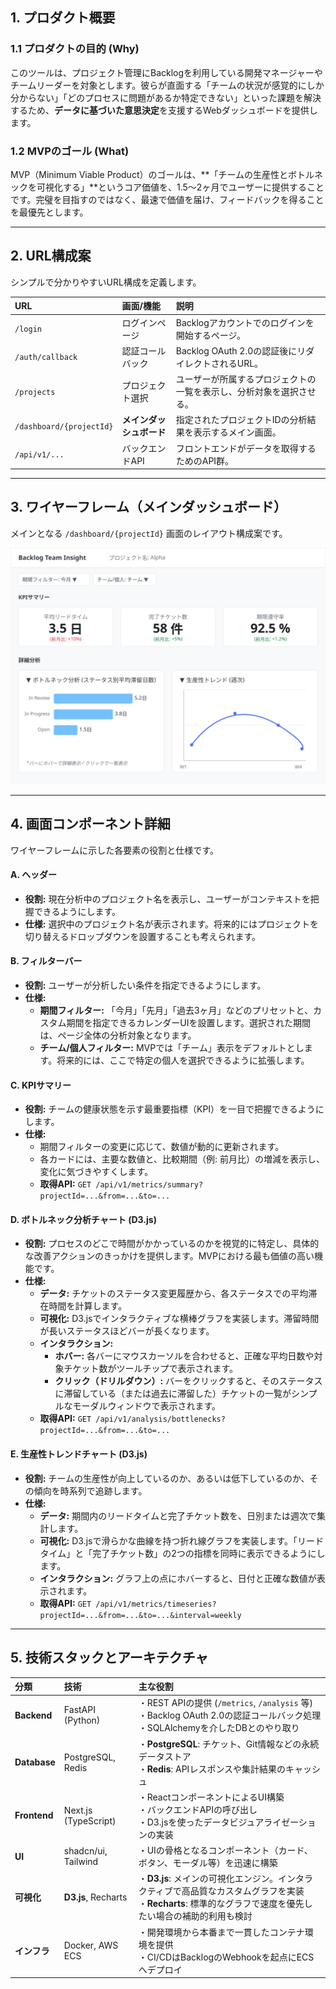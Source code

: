## 1. プロダクト概要

### 1.1 プロダクトの目的 (Why)

このツールは、プロジェクト管理にBacklogを利用している開発マネージャーやチームリーダーを対象とします。彼らが直面する「チームの状況が感覚的にしか分からない」「どのプロセスに問題があるか特定できない」といった課題を解決するため、**データに基づいた意思決定**を支援するWebダッシュボードを提供します。

### 1.2 MVPのゴール (What)

MVP（Minimum Viable Product）のゴールは、**「チームの生産性とボトルネックを可視化する」**というコア価値を、1.5〜2ヶ月でユーザーに提供することです。完璧を目指すのではなく、最速で価値を届け、フィードバックを得ることを最優先とします。

---

## 2. URL構成案

シンプルで分かりやすいURL構成を定義します。

| URL | 画面/機能 | 説明 |
| :--- | :--- | :--- |
| `/login` | ログインページ | Backlogアカウントでのログインを開始するページ。 |
| `/auth/callback` | 認証コールバック | Backlog OAuth 2.0の認証後にリダイレクトされるURL。 |
| `/projects` | プロジェクト選択 | ユーザーが所属するプロジェクトの一覧を表示し、分析対象を選択させる。 |
| `/dashboard/{projectId}` | **メインダッシュボード** | 指定されたプロジェクトIDの分析結果を表示するメイン画面。 |
| `/api/v1/...` | バックエンドAPI | フロントエンドがデータを取得するためのAPI群。 |

---

## 3. ワイヤーフレーム（メインダッシュボード）

メインとなる `/dashboard/{projectId}` 画面のレイアウト構成案です。

<img src="./images/mvp.svg">

---

## 4. 画面コンポーネント詳細

ワイヤーフレームに示した各要素の役割と仕様です。

#### **A. ヘッダー**

* **役割:** 現在分析中のプロジェクト名を表示し、ユーザーがコンテキストを把握できるようにします。
* **仕様:** 選択中のプロジェクト名が表示されます。将来的にはプロジェクトを切り替えるドロップダウンを設置することも考えられます。

#### **B. フィルターバー**

* **役割:** ユーザーが分析したい条件を指定できるようにします。
* **仕様:**
  * **期間フィルター:** 「今月」「先月」「過去3ヶ月」などのプリセットと、カスタム期間を指定できるカレンダーUIを設置します。選択された期間は、ページ全体の分析対象となります。
  * **チーム/個人フィルター:** MVPでは「チーム」表示をデフォルトとします。将来的には、ここで特定の個人を選択できるように拡張します。

#### **C. KPIサマリー**

* **役割:** チームの健康状態を示す最重要指標（KPI）を一目で把握できるようにします。
* **仕様:**
  * 期間フィルターの変更に応じて、数値が動的に更新されます。
  * 各カードには、主要な数値と、比較期間（例: 前月比）の増減を表示し、変化に気づきやすくします。
  * **取得API:** `GET /api/v1/metrics/summary?projectId=...&from=...&to=...`

#### **D. ボトルネック分析チャート (D3.js)**

* **役割:** プロセスのどこで時間がかかっているのかを視覚的に特定し、具体的な改善アクションのきっかけを提供します。MVPにおける最も価値の高い機能です。
* **仕様:**
  * **データ:** チケットのステータス変更履歴から、各ステータスでの平均滞在時間を計算します。
  * **可視化:** D3.jsでインタラクティブな横棒グラフを実装します。滞留時間が長いステータスほどバーが長くなります。
  * **インタラクション:**
    * **ホバー:** 各バーにマウスカーソルを合わせると、正確な平均日数や対象チケット数がツールチップで表示されます。
    * **クリック（ドリルダウン）:** バーをクリックすると、そのステータスに滞留している（または過去に滞留した）チケットの一覧がシンプルなモーダルウィンドウで表示されます。
  * **取得API:** `GET /api/v1/analysis/bottlenecks?projectId=...&from=...&to=...`

#### **E. 生産性トレンドチャート (D3.js)**

* **役割:** チームの生産性が向上しているのか、あるいは低下しているのか、その傾向を時系列で追跡します。
* **仕様:**
  * **データ:** 期間内のリードタイムと完了チケット数を、日別または週次で集計します。
  * **可視化:** D3.jsで滑らかな曲線を持つ折れ線グラフを実装します。「リードタイム」と「完了チケット数」の2つの指標を同時に表示できるようにします。
  * **インタラクション:** グラフ上の点にホバーすると、日付と正確な数値が表示されます。
  * **取得API:** `GET /api/v1/metrics/timeseries?projectId=...&from=...&to=...&interval=weekly`

---

## 5. 技術スタックとアーキテクチャ

| 分類 | 技術 | 主な役割 |
| :--- | :--- | :--- |
| **Backend** | FastAPI (Python) | ・REST APIの提供 (`/metrics`, `/analysis` 等)<br>・Backlog OAuth 2.0の認証コールバック処理<br>・SQLAlchemyを介したDBとのやり取り |
| **Database** | PostgreSQL, Redis | ・**PostgreSQL**: チケット、Git情報などの永続データストア<br>・**Redis**: APIレスポンスや集計結果のキャッシュ |
| **Frontend** | Next.js (TypeScript) | ・ReactコンポーネントによるUI構築<br>・バックエンドAPIの呼び出し<br>・D3.jsを使ったデータビジュアライゼーションの実装 |
| **UI** | shadcn/ui, Tailwind | ・UIの骨格となるコンポーネント（カード、ボタン、モーダル等）を迅速に構築 |
| **可視化** | **D3.js**, Recharts | ・**D3.js**: メインの可視化エンジン。インタラクティブで高品質なカスタムグラフを実装<br>・**Recharts**: 標準的なグラフで速度を優先したい場合の補助的利用も検討 |
| **インフラ** | Docker, AWS ECS | ・開発環境から本番まで一貫したコンテナ環境を提供<br>・CI/CDはBacklogのWebhookを起点にECSへデプロイ |
